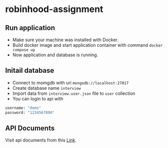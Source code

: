 # robinhood-assignment

## Run application

- Make sure your machine was installed with Docker.
- Build docker image and start application container with command ```docker compose up```
- Now application and database is running.

## Initail database
- Connect to momgdb with uri ```mongodb://localhost:27017```
- Create database name ```interview```
- Import data from ```interview.user.json``` file to ```user``` collection
- You can login to api with
```bash
username: "demo"
password: "1234567890"
```

## API Documents
Visit api documents from this [Link](https://documenter.getpostman.com/view/4337380/2s93zH2KLS).
